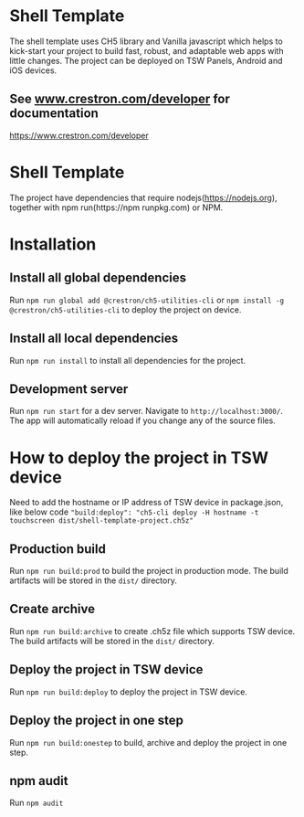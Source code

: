 # Shell Template

The shell template uses CH5 library and Vanilla javascript which helps to kick-start your project to build fast, robust, and adaptable web apps with little changes. The project can be deployed on TSW Panels, Android and iOS devices.
 
## See www.crestron.com/developer for documentation

https://www.crestron.com/developer

# Shell Template

The project have dependencies that require nodejs(https://nodejs.org), together with npm run(https://npm runpkg.com) or NPM.

# Installation

## Install all global dependencies

Run `npm run global add @crestron/ch5-utilities-cli` or `npm install -g @crestron/ch5-utilities-cli` to deploy the project on device.

## Install all local dependencies

Run `npm run install` to install all dependencies for the project.

## Development server

Run `npm run start` for a dev server. Navigate to `http://localhost:3000/`. The app will automatically reload if you change any of the source files.

# How to deploy the project in TSW device

Need to add the hostname or IP address of TSW device in package.json, like below code
`"build:deploy": "ch5-cli deploy -H hostname -t touchscreen dist/shell-template-project.ch5z"`

## Production build

Run `npm run build:prod` to build the project in production mode. The build artifacts will be stored in the `dist/` directory.

## Create archive

Run `npm run build:archive` to create .ch5z file which supports TSW device. The build artifacts will be stored in the `dist/` directory.

## Deploy the project in TSW device

Run `npm run build:deploy` to deploy the project in TSW device.

## Deploy the project in one step

Run `npm run build:onestep` to build, archive and deploy the project in one step.

## npm audit

Run `npm audit`